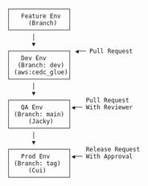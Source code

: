           ┌────────────────┐
          │   Feature Env  │
          │     (Branch)   │
          └────────────────┘
                 │
                 ▼
          ┌────────────────┐ ◀── Pull Request
          │   Dev Env      │
          │  (Branch: dev) │
          │ (aws:cedc_glue)│
          └────────────────┘
                 │
                 ▼
          ┌────────────────┐    Pull Request
          │   QA Env       │◀── With Reviewer
          │ (Branch: main) │
          │     (Jacky)    │
          └────────────────┘
                 │
                 ▼
          ┌────────────────┐    Release Request
          │   Prod Env     │◀── With Approval
          │ (Branch: tag)  │
          │     (Cui)      │
          └────────────────┘
